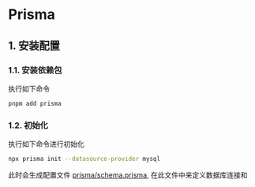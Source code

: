 # Prisma

## 1. 安装配置

### 1.1. 安装依赖包

执行如下命令

```bash
pnpm add prisma
```

### 1.2. 初始化

执行如下命令进行初始化

```bash
npx prisma init --datasource-provider mysql
```

此时会生成配置文件 [prisma/schema.prisma](./prisma/schema.prisma), 在此文件中来定义数据库连接和
